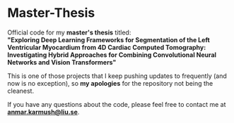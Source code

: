 # **Master-Thesis**  

Official code for my **master's thesis** titled:  
**"Exploring Deep Learning Frameworks for Segmentation of the Left Ventricular Myocardium from 4D Cardiac Computed Tomography: Investigating Hybrid Approaches for Combining Convolutional Neural Networks and Vision Transformers"**  

This is one of those projects that I keep pushing updates to frequently (and now is no exception), so **my apologies** for the repository not being the cleanest.  

If you have any questions about the code, please feel free to contact me at **anmar.karmush@liu.se**.  
